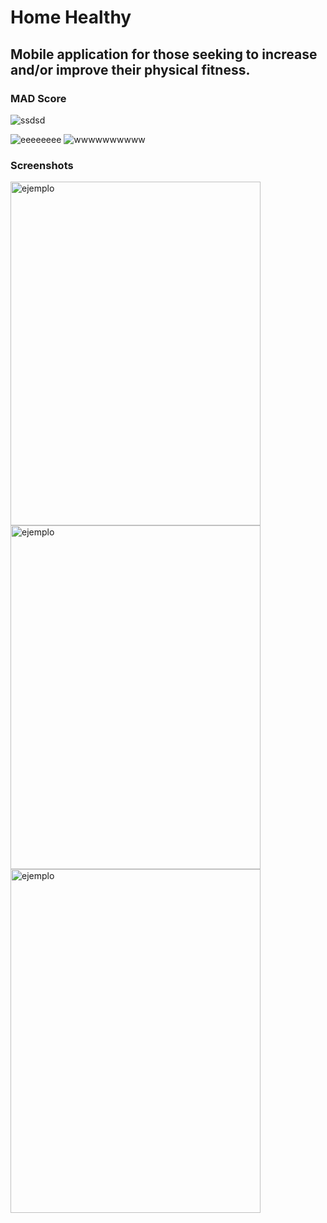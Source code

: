 # Home Healthy 

## Mobile application for those seeking to increase and/or improve their physical fitness.

### MAD Score
![ssdsd](https://user-images.githubusercontent.com/65046165/141595050-c2d7acbc-8d78-4a6f-9e24-d9f425e540f6.png)

![eeeeeeee](https://user-images.githubusercontent.com/65046165/141595126-8b9b2631-b158-496e-ba9a-e97fda377258.png)
![wwwwwwwwww](https://user-images.githubusercontent.com/65046165/141595160-18aa8a0e-1c86-4082-a503-8ad3fe37bc1f.png)




### Screenshots
<img src = "https://user-images.githubusercontent.com/65046165/141594021-00d1366c-6700-4428-9211-e89ca50fbb4c.jpg" width = "400" height = "550" alt = "ejemplo" align = "center" />

<img src = "https://user-images.githubusercontent.com/65046165/141593943-b12fa3a1-6434-4fad-a74d-671aaabb1faf.jpg" width = "400" height = "550" alt = "ejemplo" align = "center" />

<img src = "https://user-images.githubusercontent.com/65046165/141594018-9260b5ee-1eba-4c25-a0de-55c6be37b113.jpg" width = "400" height = "550" alt = "ejemplo" align = "center" />
